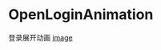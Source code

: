 # OpenLoginAnimation
登录展开动画
[image](https://github.com/SCJMENGMENG/OpenLoginAnimation/blob/master/GIF.gif)
